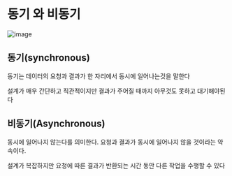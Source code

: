 # 동기 와 비동기

![image](https://user-images.githubusercontent.com/82823150/202756470-6921ed49-a4da-4a1b-9f16-6b9028f6feb8.png)


## 동기(synchronous)

동기는 데이터의 요청과 결과가 한 자리에서 동시에 일어나는것을 말한다

설계가 매우 간단하고 직관적이지만 결과가 주어질 때까지 아무것도 못하고 대기해야된다

## 비동기(Asynchronous)

동시에 일어나지 않는다를 의미한다. 요청과 결과가 동시에 일어나지 않을 것이라는 약속이다.

설계가 복잡하지만 요청에 따른 결과가 반환되는 시간 동안 다른 작업을 수행할 수 있다
